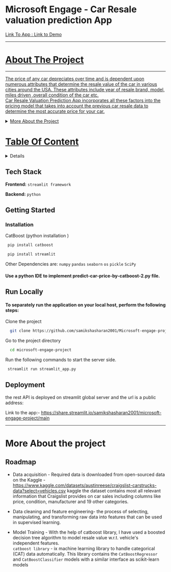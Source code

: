 # Microsoft Engage - Car Resale valuation prediction App
<a href="https://share.streamlit.io/samikshasharan2001/microsoft-engage-project/main"> Link To App : <a href="https://www.youtube.com/watch?v=lVmN0fCsq7Q&ab_channel=SamikshaSharan"> Link to Demo

---
 # About The Project
 ---
  The price of any car depreciates over time and is dependent upon  numerous attributes that determine the resale value of the car in  various cities around the USA. These attributes include year of resale,brand, model, miles driven ,overall condition of the car etc. <br>
  Car Resale Valuation Prediction App incorporates all these factors into the pricing model that takes into account the  previous car resale data to determine the most accurate price for your car.
 <details>
<summary> More About the Project </summary>
Car Resale Valuation Prediction App is Macchine Learning Model that uses the concepts of pattern recognition, as well as other forms of predictive algorithms, to make judgments on incoming data. 
</details>
  

 # Table Of Content
<details>
<summary>Table Of Contents</summary>
<ul><li><a href="https://github.com/samikshasharan2001/Microsoft-engage-project/edit/main/README.md#about-the-project">About The Project</a></li>
<li><a href="https://github.com/samikshasharan2001/Microsoft-engage-project/edit/main/README.md#tech-stack">Tech Stack</a></li>
 <li><a href="https://github.com/samikshasharan2001/Microsoft-engage-project/edit/main/README.md#getting-started">Getting Started</a></li>
 <li><a href="https://github.com/samikshasharan2001/Microsoft-engage-project/edit/main/README.md#run-locally">Run Locally</a></li></ul>
</details>
  
  
  ## Tech Stack

**Frontend:** `streamlit framework`
 
**Backend:** `python` 
 
 ## Getting Started
### Installation

CatBoost (python installation )


```bash
 pip install catboost
```
 ```bash
  pip install streamlit
```
 Other Dependencies are: `numpy` `pandas` `seaborn` `os` `pickle` `SciPy`
 
#### Use a python IDE to implement predict-car-price-by-catboost-2.py file.
 
 
## Run Locally
#### To separately run the  application on your local host, perform the following steps:

Clone the project

```bash
  git clone https://github.com/samikshasharan2001/Microsoft-engage-project.git
```

Go to the project directory

```bash
  cd microsoft-engage-project
```
Run the following commands to start the server side.
```bash
 streamlit run streamlit_app.py
```
 ## Deployment

the rest API is deployed on streamlit global server and the url is a public address:

Link to the app:- https://share.streamlit.io/samikshasharan2001/microsoft-engage-project/main
 
---
 # More About the project
 ## Roadmap

-  Data acquisition - Required data is downloaded from open-sourced data on the Kaggle - https://www.kaggle.com/datasets/austinreese/craigslist-carstrucks-data?select=vehicles.csv kaggle the dataset contains most all relevant information that Craigslist provides on car sales including columns like price, condition, manufacturer and 19 other categories. 


- Data cleaning and feature engineering- the process of selecting, manipulating, and transforming raw data into features that can be used in supervised learning.
- Model Training - With the help of catboost library, I have used a boosted decision tree algorithm to model resale value w.r.t. vehicle's independent features.<br>
 `catboost library` - ix machine learning library to handle categorical (CAT) data automatically.
 This library contains the `CatBoostRegressor` and `CatBoostClassifier` models with a similar interface as scikit-learn models
 
 
 


  


